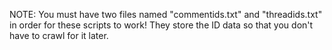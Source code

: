 NOTE:
You must have two files named
"commentids.txt" and "threadids.txt" in order for these scripts to work! They store the ID data so that you don't have to crawl for it later.
